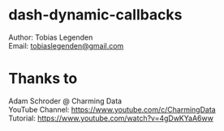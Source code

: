 # dash-dynamic-callbacks
Author: Tobias Legenden \
Email: tobiaslegenden@gmail.com
# Thanks to
Adam Schroder @ Charming Data \
YouTube Channel: https://www.youtube.com/c/CharmingData \
Tutorial: https://www.youtube.com/watch?v=4gDwKYaA6ww
